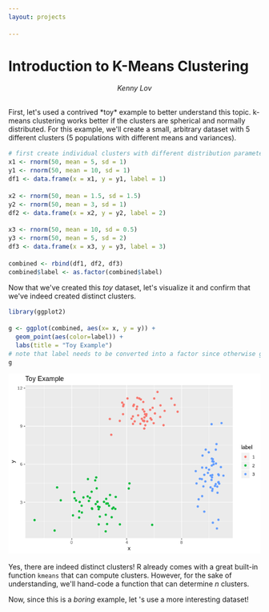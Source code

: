 ```yaml
---
layout: projects

---
```


**Introduction to K-Means Clustering**
======================================

<p style="text-align:center;">
<em>Kenny Lov</em><br><br>
</p>
First, let's used a contrived *toy* example to better understand this topic. k-means clustering works better if the clusters are spherical and normally distributed. For this example, we'll create a small, arbitrary dataset with 5 different clusters (5 populations with different means and variances).

``` r
# first create individual clusters with different distribution parameters
x1 <- rnorm(50, mean = 5, sd = 1)
y1 <- rnorm(50, mean = 10, sd = 1)
df1 <- data.frame(x = x1, y = y1, label = 1)

x2 <- rnorm(50, mean = 1.5, sd = 1.5)
y2 <- rnorm(50, mean = 3, sd = 1)
df2 <- data.frame(x = x2, y = y2, label = 2)

x3 <- rnorm(50, mean = 10, sd = 0.5)
y3 <- rnorm(50, mean = 5, sd = 2)
df3 <- data.frame(x = x3, y = y3, label = 3)

combined <- rbind(df1, df2, df3)
combined$label <- as.factor(combined$label)
```

Now that we've created this *toy* dataset, let's visualize it and confirm that we've indeed created distinct clusters.

``` r
library(ggplot2)

g <- ggplot(combined, aes(x= x, y = y)) +
  geom_point(aes(color=label)) +
  labs(title = "Toy Example")
# note that label needs to be converted into a factor since otherwise ggplot will interpret it as a continuous variable when it really isn't!
g
```

![](images/unnamed-chunk-4-1.png)

Yes, there are indeed distinct clusters! R already comes with a great built-in function `kmeans` that can compute clusters. However, for the sake of understanding, we'll hand-code a function that can determine *n* clusters.

Now, since this is a *boring* example, let 's use a more interesting dataset!

